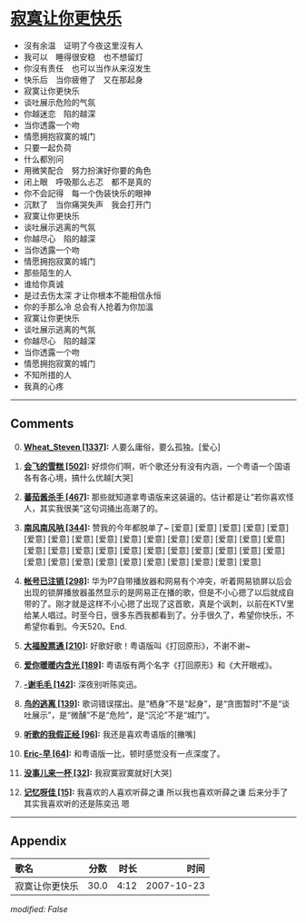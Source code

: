 # [寂寞让你更快乐](https://music.163.com/song?id=65350)

* 沒有余温　证明了今夜这里沒有人
* 我可以　睡得很安稳　也不想留灯
* 你沒有责任　也可以当作从来沒发生
* 快乐后　当你疲倦了　又在那起身
* 寂寞让你更快乐
* 谈吐展示危险的气氛
* 你越迷恋　陷的越深
* 当你透露一个吻
* 情愿拥抱寂寞的城门
* 只要一起负荷
* 什么都別问
* 用微笑配合　努力扮演好你要的角色
* 闭上眼　呼吸那么忐忑　都不是真的
* 你不会記得　每一个伪装快乐的眼神
* 沉默了　当你痛哭失声　我会打开门
* 寂寞让你更快乐
* 谈吐展示逃离的气氛
* 你越尽心　陷的越深
* 当你透露一个吻
* 情愿拥抱寂寞的城门
* 那些陌生的人
* 谁给你真诚
* 是过去伤太深 才让你根本不能相信永恒
* 你的手那么冷 总会有人抢着为你加溫
* 寂寞让你更快乐
* 谈吐展示逃离的气氛
* 你越尽心　陷的越深
* 当你透露一个吻
* 情愿拥抱寂寞的城门
* 不知所措的人
* 我真的心疼


---

## Comments
0. **[Wheat_Steven \[1337\]](https://music.163.com/#/user/home?id=45923681):** 人要么庸俗，要么孤独。[爱心]

1. **[会飞的雪糕 \[502\]](https://music.163.com/#/user/home?id=76186197):** 好烦你们啊，听个歌还分有没有内涵，一个粤语一个国语各有各心境，搞什么优越[大哭]

2. **[蕃茄酱杀手 \[467\]](https://music.163.com/#/user/home?id=45837425):** 那些就知道拿粤语版来这装逼的。估计都是让“若你喜欢怪人，其实我很美”这句词捅出高潮了的。

3. **[南风南风呐 \[344\]](https://music.163.com/#/user/home?id=41215675):** 赞我的今年都脱单了~ [爱意] [爱意] [爱意] [爱意] [爱意] [爱意] [爱意] [爱意] [爱意] [爱意] [爱意] [爱意] [爱意] [爱意] [爱意] [爱意] [爱意] [爱意] [爱意] [爱意] [爱意] [爱意] [爱意] [爱意] [爱意] [爱意] [爱意] [爱意] [爱意] [爱意] [爱意] [爱意] [爱意] [爱意] [爱意] [爱意] [爱意]

4. **[帐号已注销 \[298\]](https://music.163.com/#/user/home?id=48078107):** 华为P7自带播放器和网易有个冲突，听着网易锁屏以后会出现的锁屏播放器虽然显示的是网易正在播的歌，但是不小心摁了以后就成自带的了。刚才就是这样不小心摁了出现了这首歌，真是个讽刺，以前在KTV里给某人唱过。时至今日，很多东西我都看到了。分手很久了，希望你快乐，不希望你看到。今天520。End.

5. **[大福股票通 \[210\]](https://music.163.com/#/user/home?id=9656996):** 好歌好歌！粤语版叫《打回原形》，不谢不谢~

6. **[爱你暖暖内含光 \[189\]](https://music.163.com/#/user/home?id=41727341):** 粤语版有两个名字《打回原形》和《大开眼戒》。

7. **[-谢毛毛 \[142\]](https://music.163.com/#/user/home?id=42569238):** 深夜别听陈奕迅。

8. **[鸟的逃离 \[139\]](https://music.163.com/#/user/home?id=42467935):** 歌词错误摆出。是“栖身”不是“起身”，是“贪图暂时”不是“谈吐展示”，是“微醺”不是“危险”，是“沉沦”不是“城门”。

9. **[听歌的我假正经 \[96\]](https://music.163.com/#/user/home?id=32164964):** 我还是喜欢粤语版的[撇嘴]

10. **[Eric-早 \[64\]](https://music.163.com/#/user/home?id=39782865):** 和粤语版一比，顿时感觉没有一点深度了。

11. **[没事儿来一杯 \[32\]](https://music.163.com/#/user/home?id=57834807):** 我寂寞寂寞就好[大哭]

12. **[记忆呀佳 \[15\]](https://music.163.com/#/user/home?id=508083275):** 我喜欢的人喜欢听薛之谦 所以我也喜欢听薛之谦 后来分手了 其实我喜欢听的还是陈奕迅  嗯



---

## Appendix

|歌名|分数|时长|时间|
|:---|:---:|---:|---:|
|寂寞让你更快乐|30.0|4:12|2007-10-23

*modified: False*